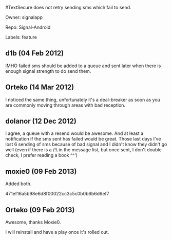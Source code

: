 #TextSecure does not retry sending sms which fail to send.

Owner: signalapp

Repo: Signal-Android

Labels: feature 

## d1b (04 Feb 2012)

IMHO failed sms should be added to a queue and sent later when there is enough signal strength to do send them. 


## Orteko (14 Mar 2012)

I noticed the same thing, unfortunately it's a deal-breaker as soon as you are commonly moving through areas with bad reception.


## dolanor (12 Dec 2012)

I agree, a queue with a resend would be awesome.
And at least a notification if the sms sent has failed would be great. Those last days I've lost 6 sending of sms because of bad signal and I didn't know they didn't go well (even if there is a /!\ in the message list, but once sent, I don't double check, I prefer reading a book ^^')


## moxie0 (09 Feb 2013)

Added both.

471ef16a5b98e6d8f00022cc3c5c0b0b6b6d6ef7


## Orteko (09 Feb 2013)

Awesome, thanks Moxie0.

I will reinstall and have a play once it's rolled out.


